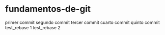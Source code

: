 # fundamentos-de-git
primer commit
segundo commit
tercer commit
cuarto commit
quinto commit
test_rebase 1
test_rebase 2